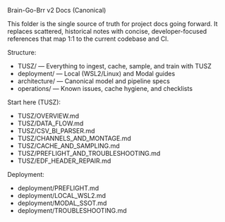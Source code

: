 Brain-Go-Brr v2 Docs (Canonical)

This folder is the single source of truth for project docs going forward. It replaces scattered, historical notes with concise, developer-focused references that map 1:1 to the current codebase and CI.

Structure:

- TUSZ/ — Everything to ingest, cache, sample, and train with TUSZ
- deployment/ — Local (WSL2/Linux) and Modal guides
- architecture/ — Canonical model and pipeline specs
- operations/ — Known issues, cache hygiene, and checklists

Start here (TUSZ):

- TUSZ/OVERVIEW.md
- TUSZ/DATA_FLOW.md
- TUSZ/CSV_BI_PARSER.md
- TUSZ/CHANNELS_AND_MONTAGE.md
- TUSZ/CACHE_AND_SAMPLING.md
- TUSZ/PREFLIGHT_AND_TROUBLESHOOTING.md
- TUSZ/EDF_HEADER_REPAIR.md

Deployment:

- deployment/PREFLIGHT.md
- deployment/LOCAL_WSL2.md
- deployment/MODAL_SSOT.md
- deployment/TROUBLESHOOTING.md
